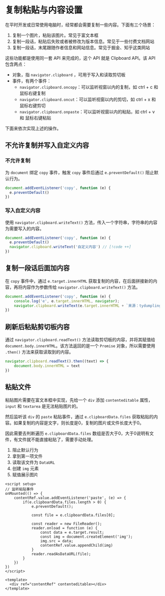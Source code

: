# 复制粘贴与内容设置 

在平时开发或日常使用电脑时，经常都会需要复制一些内容。下面有三个场景：

1. 复制一个图片，粘贴该图片。常见于富文本框
2. 复制一段话，粘贴后失败或者被修改为版本信息。常见于一些付费文档网站
3. 复制一段话，末尾跟随作者信息和网站信息。常见于掘金、知乎这类网站

这些功能都是使用同一套 API 来完成的，这个 API 就是 Clipboard API。该 API 包含两点：
- 对象，指 `navigator.clipboard` ，可用于写入和读取剪切板
- 事件，有两个事件：
  -  `navigator.clipboard.oncopy`：可以监听视窗以内的复制，如 ctrl + c 和 鼠标右键复制
  -  `navigator.clipboard.oncut`：可以监听视窗以内的剪切，如 ctrl + x 和 鼠标右键剪切
  -  `navigator.clipboard.onpaste`：可以监听视窗以内的粘贴，如 ctrl + v 和 鼠标右键粘贴

下面来依次实现上述的操作。

## 不允许复制并写入自定义内容

### 不允许复制

为 `document` 绑定 `copy` 事件，触发 `copy` 事件后通过 `e.preventDefault()` 阻止默认行为。

```js
document.addEventListener('copy', function (e) {
  e.preventDefault()
})
```

### 写入自定义内容

使用 `navigator.clipboard.writeText()` 方法，传入一个字符串，字符串的内容为需要写入的内容。

```js
document.addEventListener('copy', function (e) {
  e.preventDefault()
  navigator.clipboard.writeText('自定义内容') // [!code ++]
})
```

## 复制一段话后面加内容

在 `copy` 事件中，通过 `e.target.innerHTML` 获取复制的内容，在后面拼接新的内容，再将内容作为参数传给 `navigator.clipboard.writeText()` 方法。

```js
document.addEventListener('copy', function (e) {
    console.log('e', e.target.innerHTML, navigator);
    navigator.clipboard.writeText(e.target.innerHTML + `来源：tydumpling博客<br/>每天都要更努力`)
})
```


## 刷新后粘贴剪切板内容

通过 `navigator.clipboard.readText()` 方法读取剪切板的内容，并将其赋值给 `document.body.innerHTML`。该方法返回的是一个 `Promise` 对象，所以需要使用 `.then()` 方法来获取读取到的内容。

```js
navigator.clipboard.readText().then((text) => {
    document.body.innerHTML = text
})
```

## 粘贴文件

粘贴图片需要在富文本框中实现，先给一个 `div` 添加 `contenteditable` 属性，`input` 和 `textarea` 是无法粘贴图片的。

然后监听该 `div` 的 `paste` 粘贴事件，通过 `e.clipboardData.files` 获取粘贴的内容。如果复制的内容是文字，则长度是0，复制的图片或文件长度大于0。

因此需要去判断遍历 `e.clipboardData.files` 数组是否大于0，大于0说明有文件，有文件就不能直接粘贴了，需要手动处理。
1. 阻止默认行为
2. 拿到第一项文件
3. 读取该文件为 `DataURL` 
4. 创建 `img` 元素
5. 赋值展示图片

```vue
<script setup>
// 监听粘贴事件
onMounted(() => {
    contentRef.value.addEventListener('paste', (e) => {
        if(e.clipboardData.files.length > 0) {
            e.preventDefault();
            
            const file = e.clipboardData.files[0];
            
            const reader = new FileReader();
            reader.onload = function (e) {
                const data = e.target.result;
                const img = document.createElement('img');
                img.src = data;
                contentRef.value.appendChild(img)
            }
            reader.readAsDataURL(file);
        }
    })
})
</script>

<template>
  <div ref="contentRef" contenteditable></div>
</template>
```

